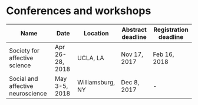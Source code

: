 # Conferences and workshops

| Name | Date | Location | Abstract deadline | Registration deadline | 
| - | - | - | - | - |
| Society for affective science | Apr 26-28, 2018 | UCLA, LA | Nov 17, 2017 | Feb 16, 2018 |
| Social and affective neuroscience | May 3-5, 2018 | Williamsburg, NY | Dec 8, 2017 | - |
